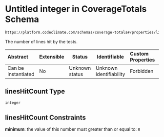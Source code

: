 # Untitled integer in CoverageTotals Schema

```txt
https://platform.codeclimate.com/schemas/coverage-totals#/properties/linesHitCount
```

The number of lines hit by the tests.


| Abstract            | Extensible | Status         | Identifiable            | Custom Properties | Additional Properties | Access Restrictions | Defined In                                                                                      |
| :------------------ | ---------- | -------------- | ----------------------- | :---------------- | --------------------- | ------------------- | ----------------------------------------------------------------------------------------------- |
| Can be instantiated | No         | Unknown status | Unknown identifiability | Forbidden         | Allowed               | none                | [CoverageTotals.schema.json\*](../../schemas/CoverageTotals.schema.json "open original schema") |

## linesHitCount Type

`integer`

## linesHitCount Constraints

**minimum**: the value of this number must greater than or equal to: `0`
